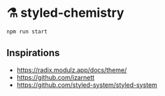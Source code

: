 # ⚗️ styled-chemistry

`npm run start`

## Inspirations

- https://radix.modulz.app/docs/theme/
- https://github.com/jzarnett
- https://github.com/styled-system/styled-system
